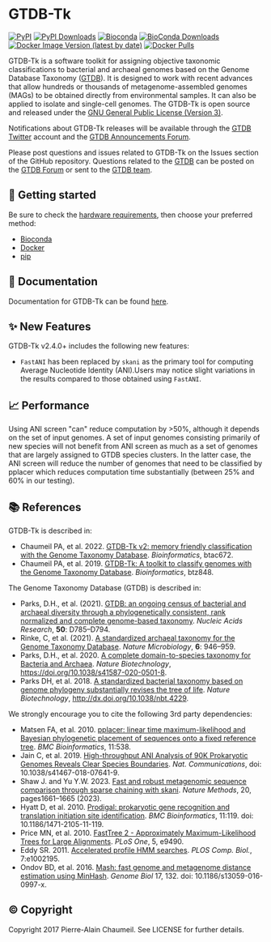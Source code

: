 # GTDB-Tk

[![PyPI](https://img.shields.io/pypi/v/gtdbtk.svg)](https://pypi.python.org/pypi/gtdbtk)
[![PyPI Downloads](https://pepy.tech/badge/gtdbtk)](https://pepy.tech/project/gtdbtk)
[![Bioconda](https://img.shields.io/conda/vn/bioconda/gtdbtk.svg?color=43b02a)](https://anaconda.org/bioconda/gtdbtk)
[![BioConda Downloads](https://img.shields.io/conda/dn/bioconda/gtdbtk.svg?style=flag&label=downloads&color=43b02a)](https://anaconda.org/bioconda/gtdbtk)
[![Docker Image Version (latest by date)](https://img.shields.io/docker/v/ecogenomic/gtdbtk?sort=date&color=299bec&label=docker)](https://hub.docker.com/r/ecogenomic/gtdbtk)
[![Docker Pulls](https://img.shields.io/docker/pulls/ecogenomic/gtdbtk?color=299bec&label=pulls)](https://hub.docker.com/r/ecogenomic/gtdbtk)

GTDB-Tk is a software toolkit for assigning objective taxonomic classifications to bacterial and archaeal genomes based 
on the Genome Database Taxonomy ([GTDB](https://gtdb.ecogenomic.org/)). It is designed to work with recent advances that 
allow hundreds or thousands of metagenome-assembled genomes (MAGs) to be obtained directly from environmental samples. 
It can also be applied to isolate and single-cell genomes. The GTDB-Tk is open source and released under the 
[GNU General Public License (Version 3)](https://www.gnu.org/licenses/gpl-3.0.en.html).

Notifications about GTDB-Tk releases will be available through the [GTDB Twitter](https://twitter.com/ace_gtdb) 
account and the [GTDB Announcements Forum](https://forum.gtdb.ecogenomic.org/c/announcements/10).

Please post questions and issues related to GTDB-Tk on the Issues section of the GitHub repository. Questions 
related to the [GTDB](https://gtdb.ecogenomic.org/) can be posted on the [GTDB Forum](https://forum.gtdb.ecogenomic.org/) 
or sent to the [GTDB team](https://gtdb.ecogenomic.org/about).


## 🚀 Getting started

Be sure to check the [hardware requirements](https://ecogenomics.github.io/GTDBTk/installing/index.html), then choose your preferred method:

* [Bioconda](https://ecogenomics.github.io/GTDBTk/installing/bioconda.html)
* [Docker](https://ecogenomics.github.io/GTDBTk/installing/docker.html)
* [pip](https://ecogenomics.github.io/GTDBTk/installing/pip.html)


## 📖 Documentation

Documentation for GTDB-Tk can be found [here](https://ecogenomics.github.io/GTDBTk/).


## ✨ New Features

GTDB-Tk v2.4.0+ includes the following new features:
- `FastANI` has been replaced by `skani` as the primary tool for computing Average Nucleotide Identity (ANI).Users may notice slight variations in the results compared to those obtained using `FastANI`.


## 📈 Performance
Using ANI screen "can" reduce computation by >50%, although it depends on the set of input genomes. A set of input genomes consisting primarily of new species will not benefit from ANI screen as much as a set of genomes that are largely assigned to GTDB species clusters. In the latter case, the ANI screen will reduce the number of genomes that need to be classified by pplacer which reduces computation time substantially (between 25% and 60% in our testing).

## 📚 References

GTDB-Tk is described in:

* Chaumeil PA, et al. 2022. [GTDB-Tk v2: memory friendly classification with the Genome Taxonomy Database](https://academic.oup.com/bioinformatics/advance-article-abstract/doi/10.1093/bioinformatics/btac672/6758240?utm_source=advanceaccess&utm_campaign=bioinformatics&utm_medium=email). <i>Bioinformatics</i>, btac672.
* Chaumeil PA, et al. 2019. [GTDB-Tk: A toolkit to classify genomes with the Genome Taxonomy Database](https://academic.oup.com/bioinformatics/advance-article-abstract/doi/10.1093/bioinformatics/btz848/5626182). <i>Bioinformatics</i>, btz848.

The Genome Taxonomy Database (GTDB) is described in:

* Parks, D.H., et al. (2021). [GTDB: an ongoing census of bacterial and archaeal diversity through a phylogenetically consistent, rank normalized and complete genome-based taxonomy](https://academic.oup.com/nar/advance-article/doi/10.1093/nar/gkab776/6370255). <i>Nucleic Acids Research</i>, <b>50</b>: D785–D794.
* Rinke, C, et al. (2021). [A standardized archaeal taxonomy for the Genome Taxonomy Database](https://www.nature.com/articles/s41564-021-00918-8). <i>Nature Microbiology</i>, <b>6</b>: 946–959.
* Parks, D.H., et al. 2020. [A complete domain-to-species taxonomy for Bacteria and Archaea](https://rdcu.be/b3OI7). <i>Nature Biotechnology</i>, https://doi.org/10.1038/s41587-020-0501-8.
* Parks DH, et al. 2018. [A standardized bacterial taxonomy based on genome phylogeny substantially revises the tree of life](https://www.nature.com/articles/nbt.4229). <i>Nature Biotechnology</i>, http://dx.doi.org/10.1038/nbt.4229.
 

We strongly encourage you to cite the following 3rd party dependencies:

* Matsen FA, et al. 2010. [pplacer: linear time maximum-likelihood and Bayesian phylogenetic placement of sequences onto a fixed reference tree](https://www.ncbi.nlm.nih.gov/pubmed/21034504). <i>BMC Bioinformatics</i>, 11:538.
* Jain C, et al. 2019. [High-throughput ANI Analysis of 90K Prokaryotic Genomes Reveals Clear Species Boundaries](https://www.nature.com/articles/s41467-018-07641-9). <i>Nat. Communications</i>, doi: 10.1038/s41467-018-07641-9.
* Shaw J. and Yu Y.W. 2023. [Fast and robust metagenomic sequence comparison through sparse chaining with skani](https://www.nature.com/articles/s41592-023-02018-3). <i>Nature Methods</i>, 20, pages1661–1665 (2023).
* Hyatt D, et al. 2010. [Prodigal: prokaryotic gene recognition and translation initiation site identification](https://www.ncbi.nlm.nih.gov/pubmed/20211023). <i>BMC Bioinformatics</i>, 11:119. doi: 10.1186/1471-2105-11-119.
* Price MN, et al. 2010. [FastTree 2 - Approximately Maximum-Likelihood Trees for Large Alignments](https://www.ncbi.nlm.nih.gov/pmc/articles/PMC2835736/). <i>PLoS One</i>, 5, e9490.
* Eddy SR. 2011. [Accelerated profile HMM searches](https://www.ncbi.nlm.nih.gov/pubmed/22039361). <i>PLOS Comp. Biol.</i>, 7:e1002195.
* Ondov BD, et al. 2016. [Mash: fast genome and metagenome distance estimation using MinHash](https://genomebiology.biomedcentral.com/articles/10.1186/s13059-016-0997-x). <i>Genome Biol</i> 17, 132. doi: 10.1186/s13059-016-0997-x.


## © Copyright

Copyright 2017 Pierre-Alain Chaumeil. See LICENSE for further details.
